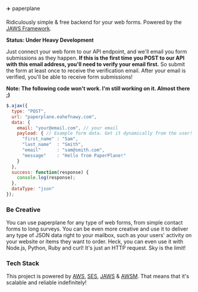 :airplane: paperplane

Ridiculously simple & free backend  for your web forms. Powered by the [JAWS Framework](https://github.com/jaws-framework/JAWS).

**Status: Under Heavy Development**

Just connect your web form to our API endpoint, and we'll email you form submissions as they happen. **If this is the first time you POST to our API with this email address, you'll need to verify your email first.** So submit the form at least once to receive the verification email. After your email is verified, you'll be able to receive form submissions!

**Note: The following code won't work. I'm still working on it. Almost there ;)**

```javascript
$.ajax({
  type: "POST",
  url: "paperplane.eahefnawy.com",
  data: { 
    email: "your@email.com", // your email
    payload: { // Example form data. Get it dynamically from the user!
      "first_name" : "Sam",
      "last_name"  : "Smith",
      "email"      : "sam@smith.com",
      "message"    : "Hello from PaperPlane!"
    }
  },
  success: function(response) {
    console.log(response);
  },
  dataType: "json"
});
```

### Be Creative
You can use paperplane for any type of web forms, from simple contact forms to long surveys. You can be even more creative and use it to deliver any type of JSON data right to your mailbox, such as your users' activity on your website or items they want to order. Heck, you can even use it with Node.js, Python, Ruby and curl! It's just an HTTP request. Sky is the limit!

### Tech Stack
This project is powered by [AWS](https://aws.amazon.com), [SES](https://aws.amazon.com/ses/), [JAWS](https://github.com/jaws-framework/JAWS) & [AWSM](https://github.com/awsm-org/awsm). That means that it's scalable and reliable indefinitely!
